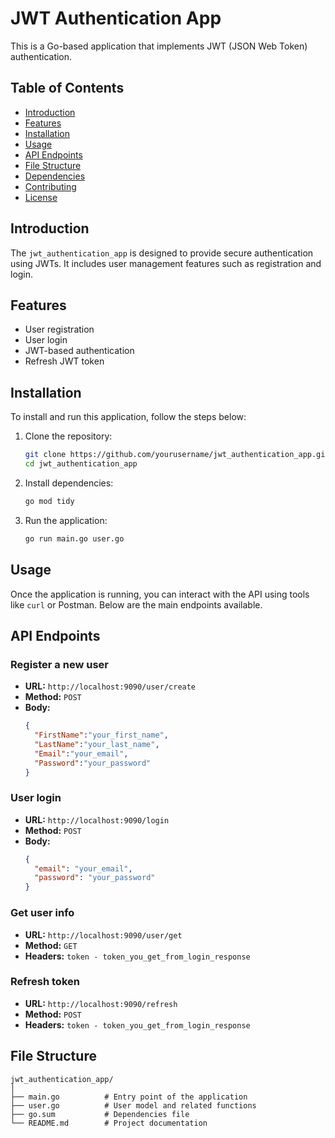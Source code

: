 # JWT Authentication App

This is a Go-based application that implements JWT (JSON Web Token) authentication.

## Table of Contents
- [Introduction](#introduction)
- [Features](#features)
- [Installation](#installation)
- [Usage](#usage)
- [API Endpoints](#api-endpoints)
- [File Structure](#file-structure)
- [Dependencies](#dependencies)
- [Contributing](#contributing)
- [License](#license)

## Introduction

The `jwt_authentication_app` is designed to provide secure authentication using JWTs. It includes user management features such as registration and login.

## Features

- User registration
- User login
- JWT-based authentication
- Refresh JWT token

## Installation

To install and run this application, follow the steps below:

1. Clone the repository:
    ```sh
    git clone https://github.com/yourusername/jwt_authentication_app.git
    cd jwt_authentication_app
    ```

2. Install dependencies:
    ```sh
    go mod tidy
    ```

3. Run the application:
    ```sh
    go run main.go user.go
    ```

## Usage

Once the application is running, you can interact with the API using tools like `curl` or Postman. Below are the main endpoints available.

## API Endpoints

### Register a new user

- **URL:** `http://localhost:9090/user/create`
- **Method:** `POST`
- **Body:**
    ```json
    {
      "FirstName":"your_first_name",
      "LastName":"your_last_name",
      "Email":"your_email",
      "Password":"your_password" 
    }
    ```

### User login

- **URL:** `http://localhost:9090/login`
- **Method:** `POST`
- **Body:**
    ```json
    {
      "email": "your_email",
      "password": "your_password"
    }
    ```

### Get user info

- **URL:** `http://localhost:9090/user/get`
- **Method:** `GET`
- **Headers:**
    `token - token_you_get_from_login_response`

### Refresh token
- **URL:** `http://localhost:9090/refresh`
- **Method:** `POST`
- **Headers:**
    `token - token_you_get_from_login_response`

## File Structure

```plaintext
jwt_authentication_app/
│
├── main.go          # Entry point of the application
├── user.go          # User model and related functions
├── go.sum           # Dependencies file
└── README.md        # Project documentation

